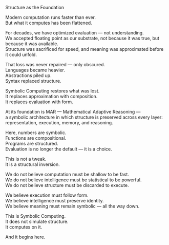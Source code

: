 Structure as the Foundation

Modern computation runs faster than ever.  
But what it computes has been flattened.

For decades, we have optimized evaluation — not understanding.  
We accepted floating point as our substrate, not because it was true, but because it was available.  
Structure was sacrificed for speed, and meaning was approximated before it could unfold.

That loss was never repaired — only obscured.  
Languages became heavier.  
Abstractions piled up.  
Syntax replaced structure.

Symbolic Computing restores what was lost.  
It replaces approximation with composition.  
It replaces evaluation with form.

At its foundation is MAR — Mathematical Adaptive Reasoning —  
a symbolic architecture in which structure is preserved across every layer:  
representation, execution, memory, and reasoning.

Here, numbers are symbolic.  
Functions are compositional.  
Programs are structured.  
Evaluation is no longer the default — it is a choice.

This is not a tweak.  
It is a structural inversion.

We do not believe computation must be shallow to be fast.  
We do not believe intelligence must be statistical to be powerful.  
We do not believe structure must be discarded to execute.

We believe execution must follow form.  
We believe intelligence must preserve identity.  
We believe meaning must remain symbolic — all the way down.

This is Symbolic Computing.  
It does not simulate structure.  
It computes on it.

And it begins here.
